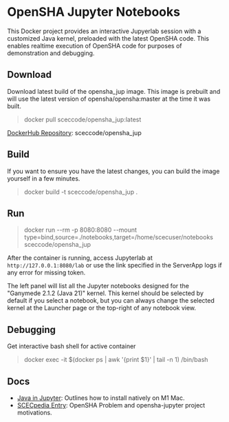 # OpenSHA Jupyter Notebooks
This Docker project provides an interactive Jupyerlab session with a customized Java kernel, preloaded with the latest OpenSHA code. This enables realtime execution of OpenSHA code for purposes of demonstration and debugging.

## Download
Download latest build of the opensha_jup image. This image is prebuilt and will use the latest version of opensha/opensha:master at the time it was built.

> docker pull sceccode/opensha_jup:latest

[DockerHub Repository](https://hub.docker.com/repository/docker/sceccode/opensha_jup): sceccode/opensha_jup

## Build
If you want to ensure you have the latest changes, you can build the image yourself in a few minutes.

> docker build -t sceccode/opensha_jup .

## Run
> docker run --rm -p 8080:8080 --mount type=bind,source=./notebooks,target=/home/scecuser/notebooks sceccode/opensha_jup

After the container is running, access Jupyterlab at `http://127.0.0.1:8080/lab` or
use the link specified in the ServerApp logs if any error for missing token.

The left panel will list all the Jupyter notebooks designed for the "Ganymede
2.1.2 (Java 21)" kernel.  This kernel should be selected by default if you
select a notebook, but you can always change the selected kernel at the
Launcher page or the top-right of any notebook view.

## Debugging
Get interactive bash shell for active container
> docker exec -it $(docker ps | awk '{print $1}' | tail -n 1) /bin/bash

## Docs
* [Java in Jupyter](https://docs.google.com/document/d/1XHZ4cXMgGmyFc_Z0NlksIo-u9DbXp4Mz8naniXoi7os/edit?usp=sharing): Outlines how to install natively on M1 Mac.
* [SCECpedia Entry](https://strike.scec.org/scecpedia/OpenSHA-Jupyter): OpenSHA Problem and opensha-jupyter project motivations.

